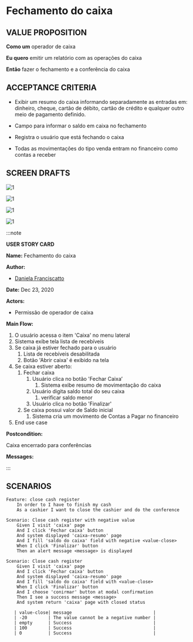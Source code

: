 # Fechamento do caixa

## VALUE PROPOSITION

 **Como um** operador de caixa

 **Eu quero** emitir um relatório com as operações do caixa

 **Então** fazer o fechamento e a conferência do caixa

## ACCEPTANCE CRITERIA

- Exibir um resumo do caixa informando separadamente as entradas em: dinheiro, cheque, cartão de débito, cartão de crédito e qualquer outro meio de pagamento definido.

- Campo para informar o saldo em caixa no fechamento

- Registra o usuário que está fechando o caixa

- Todas as movimentações do tipo venda entram no financeiro como contas a receber

## SCREEN DRAFTS

![1](/img/must-ERP/fechamento-caixa1.png)

![1](/img/must-ERP/fechamento-caixa2.png)

![1](/img/must-ERP/fechamento-caixa3.png)

![1](/img/must-ERP/fechamento-caixa4.png)

:::note

**USER STORY CARD**

**Name:** Fechamento do caixa

**Author:** 

- [Daniela Franciscatto](https://github.com/danielaanjos) 

**Date:** Dec 23, 2020

**Actors:**  

- Permissão de operador de caixa

**Main Flow:**

1. O usuário acessa o item 'Caixa' no menu lateral
2. Sistema exibe tela lista de recebíveis
3. Se caixa  já estiver fechado para o usuário
    1. Lista de recebíveis desabilitada
    2. Botão 'Abrir caixa' é exibido na tela
4. Se caixa estiver aberto:
    1. Fechar caixa
        1. Usuário clica no botão 'Fechar Caixa’
            1. Sistema exibe resumo de movimentação do caixa
        2. Usuário digita saldo total do seu caixa
            1. verificar saldo menor
        3. Usuário clica no botão 'Finalizar'
    2. Se caixa possui valor de Saldo inicial
        1. Sistema cria um movimento de Contas a Pagar no financeiro
5. End use case

**Postcondition:**

Caixa encerrado para conferências

**Messages:**

:::

## SCENARIOS

```gherkin
Feature: close cash register
    In order to I have to finish my cash
    As a cashier I want to close the cashier and do the conference
    
Scenario: Close cash register with negative value
    Given I visit 'caixa' page
    And I click 'Fechar caixa' button
    And system displayed 'caixa-resumo' page
    And I fill 'saldo do caixa' field with negative <value-close>
    When I click 'Finalizar' button
    Then an alert message <message> is displayed

Scenario: Close cash register
    Given I visit 'caixa' page
    And I click 'Fechar caixa' button
    And system displayed 'caixa-resumo' page
    And I fill 'saldo do caixa' field with <value-close>
    When I click 'Finalizar' button
    And I choose 'conirmar' button at modal confirmation
    Then I see a success message <message>
    And system return 'caixa' page with closed status

   | value-close| message                               |
   | -20        | The value cannot be a negative number |
   | empty      | Success                               |
   | 100        | Success                               |
   | 0          | Success                               |
```